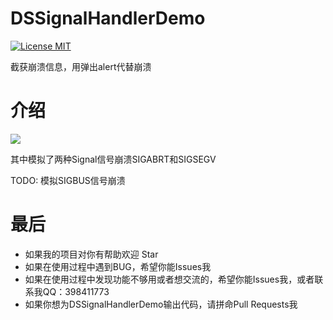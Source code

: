 # DSSignalHandlerDemo

[![License MIT](https://img.shields.io/badge/license-MIT-green.svg?style=flat)](https://github.com/walkdianzi/DSSignalHandlerDemo/blob/master/License)&nbsp;

截获崩溃信息，用弹出alert代替崩溃

# 介绍

![](http://7xss2g.com2.z0.glb.qiniucdn.com/IMG_0459.JPG)

其中模拟了两种Signal信号崩溃SIGABRT和SIGSEGV

TODO: 模拟SIGBUS信号崩溃

# 最后
- 如果我的项目对你有帮助欢迎 Star  
- 如果在使用过程中遇到BUG，希望你能Issues我
- 如果在使用过程中发现功能不够用或者想交流的，希望你能Issues我，或者联系我QQ：398411773
- 如果你想为DSSignalHandlerDemo输出代码，请拼命Pull Requests我
